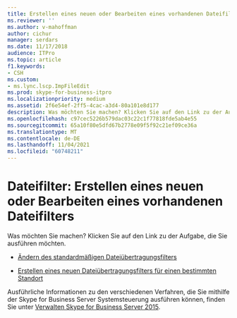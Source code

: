 ```yaml
---
title: Erstellen eines neuen oder Bearbeiten eines vorhandenen Dateifilters
ms.reviewer: ''
ms.author: v-mahoffman
author: cichur
manager: serdars
ms.date: 11/17/2018
audience: ITPro
ms.topic: article
f1.keywords:
- CSH
ms.custom:
- ms.lync.lscp.ImpFileEdit
ms.prod: skype-for-business-itpro
ms.localizationpriority: medium
ms.assetid: 2f6e54ef-2ff5-4cac-a3d4-80a101e8d177
description: Was möchten Sie machen? Klicken Sie auf den Link zu der Aufgabe, die Sie ausführen möchten.
ms.openlocfilehash: c97cec5226b579dac03c22c1f77818fde5ab4e55
ms.sourcegitcommit: 65a10f80e5dfd67b2778e09f5f92c21ef09ce36a
ms.translationtype: MT
ms.contentlocale: de-DE
ms.lasthandoff: 11/04/2021
ms.locfileid: "60748211"
---
```

# <a name="file-filter-create-new-or-edit-existing"></a>Dateifilter: Erstellen eines neuen oder Bearbeiten eines vorhandenen Dateifilters

Was möchten Sie machen? Klicken Sie auf den Link zu der Aufgabe, die Sie ausführen möchten.

- [Ändern des standardmäßigen Dateiübertragungsfilters](/previous-versions/office/lync-server-2013/lync-server-2013-modify-the-default-file-transfer-filter)

- [Erstellen eines neuen Dateiübertragungsfilters für einen bestimmten Standort](/previous-versions/office/lync-server-2013/lync-server-2013-create-a-new-file-transfer-filter-for-a-specific-site)

Ausführliche Informationen zu den verschiedenen Verfahren, die Sie mithilfe der Skype for Business Server Systemsteuerung ausführen können, finden Sie unter [Verwalten Skype for Business Server 2015](../../manage/manage.md).